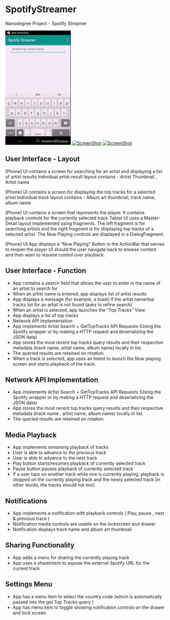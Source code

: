 # SpotifyStreamer
Nanodegree Project - Spotify Streamer

[![ScreenShot](https://raw.githubusercontent.com/theeheng/SpotifyStreamer/master/samples/demo1.gif)](https://www.youtube.com/watch?v=CK2i36x5zr4)
[![ScreenShot](https://raw.githubusercontent.com/theeheng/SpotifyStreamer/master/samples/demo2.gif)](https://www.youtube.com/watch?v=CK2i36x5zr4)
[![ScreenShot](https://raw.githubusercontent.com/theeheng/SpotifyStreamer/master/samples/demo3.gif)](https://www.youtube.com/watch?v=CK2i36x5zr4)

User Interface - Layout  
----------------------- 
 
[Phone] UI contains a screen for searching for an artist and displaying a list of artist results
Individual artist result layout contains - Artist Thumbnail , Artist name
 
[Phone] UI contains a screen for displaying the top tracks for a selected artist
Individual track layout contains - Album art thumbnail, track name, album name
 
[Phone] UI contains a screen that represents the player. It contains  playback controls for the currently selected track
Tablet UI uses a Master-Detail layout implemented using fragments. The left fragment is for searching artists and the right fragment is for displaying top tracks of a selected artist. The Now Playing controls are displayed in a DialogFragment.

[Phone] UI App displays a “Now Playing” Button in the ActionBar that serves to reopen the player UI should the user navigate back to browse content and then want to resume control over playback.
 
User Interface - Function 
------------------------- 
 
- App contains a search field that allows the user to enter in the name of an artist to search for 
- When an artist name is entered, app displays list of artist results 
- App displays a message (for example, a toast) if the artist name/top tracks list for an artist is not found (asks to refine search) 
- When an artist is selected, app launches the “Top Tracks” View
- App displays a list of top tracks
- Network API Implementation  
- App implements Artist Search + GetTopTracks API Requests (Using the Spotify wrapper or by making a HTTP request and deserializing the JSON data)
- App stores the most recent top tracks query results and their respective metadata (track name, artist name, album name) locally in list.
- The queried results are retained on rotation.
- When a track is selected, app uses an Intent to launch the Now playing screen and starts playback of the track.
 
Network API Implementation  
-------------------------- 
 
- App implements Artist Search + GetTopTracks API Requests (Using the Spotify wrapper or by making a HTTP request and deserializing the JSON data)
- App stores the most recent top tracks query results and their respective metadata (track name , artist name, album name) locally in list.
- The queried results are retained on rotation.
 
Media Playback 
-------------- 
- App implements streaming playback of tracks
- User is able to advance to the previous track
- User is able to advance to the next track
- Play button starts/resumes playback of currently selected track
- Pause button pauses playback of currently selected track
- If a user taps on another track while one is currently playing, playback is stopped on the currently playing track and the newly selected track (in other words, the tracks should not mix)

Notifications 
------------- 
- App implements a notification with playback controls ( Play, pause , next & previous track ) 
- Notification media controls are usable on the lockscreen and drawer 
- Notification displays track name and album art thumbnail 
 
 
Sharing Functionality 
--------------------- 
- App adds a menu for sharing the currently playing track  
- App uses a shareIntent to expose the external Spotify URL for the current track 

Settings Menu 
-------------
- App has a menu item to select the country code (which is automatically passed into the get Top Tracks query )
- App has menu item to toggle showing notification controls on the drawer and lock screen
 


